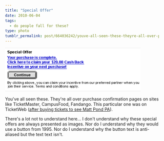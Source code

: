 ```yaml
---
title: "Special Offer"
date: 2010-06-04
tags:
  - do people fall for these?
type: photo
tumblr_permalink: post/664036242/youve-all-seen-these-theyre-all-over-purchase
---
```


![](./special-offer.gif)

You've all seen these. They're all over purchase confirmation pages on sites like TicketMaster, CampusFood, Fandango. This particular one was on TicketWeb ([after buying tickets to see Matt Pond PA](http://www.theindependentsf.com/calendar/event-detail/?tfly_event_id=7979)).

There's a lot not to understand here... I don't understand why these special offers are always presented as images. Nor do I understand why they would use a button from 1995. Nor do I understand why the button text is anti-aliased but the text text isn't.
